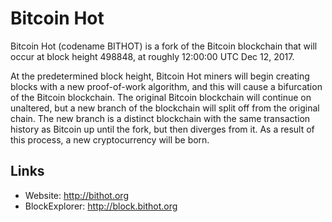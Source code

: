 # Bitcoin Hot

Bitcoin Hot (codename BITHOT) is a fork of the Bitcoin blockchain that will occur at block height 498848, at roughly 12:00:00 UTC Dec 12, 2017.

At the predetermined block height, Bitcoin Hot miners will begin creating blocks with a new proof-of-work algorithm, and this will cause a bifurcation of the Bitcoin blockchain. The original Bitcoin blockchain will continue on unaltered, but a new branch of the blockchain will split off from the original chain. The new branch is a distinct blockchain with the same transaction history as Bitcoin up until the fork, but then diverges from it. As a result of this process, a new cryptocurrency will be born.


## Links

* Website: http://bithot.org
* BlockExplorer: http://block.bithot.org
